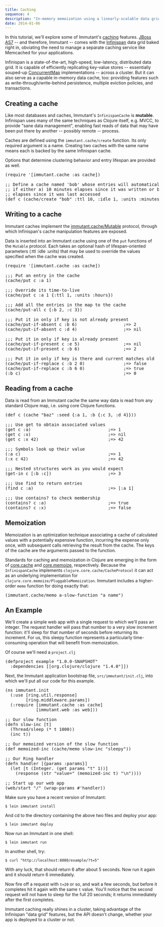 ```yaml
---
title: Caching
sequence: 4
description: "In-memory memoization using a linearly-scalable data grid"
date: 2014-01-06
---
```


In this tutorial, we'll explore some of Immutant's [caching] features.
[JBoss AS7][as7] -- and therefore, Immutant -- comes with the
[Infinispan] data grid baked right in, obviating the need to manage a
separate caching service like Memcached for your applications.

Infinispan is a state-of-the-art, high-speed, low-latency, distributed
data grid. It is capable of efficiently replicating key-value stores
-- essentially souped-up [ConcurrentMap] implementations -- across a
cluster. But it can also serve as a capable in-memory data cache, too:
providing features such as write-through/write-behind persistence,
multiple eviction policies, and transactions.

## Creating a cache

Like most databases and caches, Immutant's `InfinispanCache` is
**mutable**. Infinispan uses many of the same techniques as Clojure
itself, e.g. MVCC, to provide "sane data management", enabling fast
reads of data that may have been put there by another -- possibly
remote -- process.

Caches are defined using the `immutant.cache/create` function. Its only
required argument is a name. Creating two caches with the same name
means each is backed by the same Infinispan cache.

Options that determine clustering behavior and entry lifespan are
provided as well.

<pre class="syntax clojure">(require '[immutant.cache :as cache])

;; Define a cache named 'bob' whose entries will automatically expire
;; if either a) 10 minutes elapses since it was written or b) 1 minute
;; elapses since it was last accessed
(def c (cache/create "bob" :ttl 10, :idle 1, :units :minutes))
</pre>

## Writing to a cache

Immutant caches implement the [immutant.cache/Mutable][mutable-api]
protocol, through which Infinispan's cache manipulation features are
exposed.

Data is inserted into an Immutant cache using one of the `put`
functions of the `Mutable` protocol. Each takes an optional hash of
lifespan-oriented parameters (:ttl :idle :units) that may be used to
override the values specified when the cache was created.

<pre class="syntax clojure">(require '[immutant.cache :as cache])

;;; Put an entry in the cache
(cache/put c :a 1)

;;; Override its time-to-live
(cache/put c :a 1 {:ttl 1, :units :hours})

;;; Add all the entries in the map to the cache
(cache/put-all c {:b 2, :c 3})

;;; Put it in only if key is not already present
(cache/put-if-absent c :b 6)                  ;=> 2
(cache/put-if-absent c :d 4)                  ;=> nil

;;; Put it in only if key is already present
(cache/put-if-present c :e 5)                 ;=> nil
(cache/put-if-present c :b 6)                 ;=> 2

;;; Put it in only if key is there and current matches old
(cache/put-if-replace c :b 2 0)               ;=> false
(cache/put-if-replace c :b 6 0)               ;=> true
(:b c)                                        ;=> 0
</pre>

## Reading from a cache

Data is read from an Immutant cache the same way data is read from any
standard Clojure map, i.e. using core Clojure functions.

<pre class="syntax clojure">
(def c (cache "baz" :seed {:a 1, :b {:c 3, :d 4}}))

;;; Use get to obtain associated values
(get c :a)                              ;=> 1
(get c :x)                              ;=> nil
(get c :x 42)                           ;=> 42

;;; Symbols look up their value
(:a c)                                  ;=> 1
(:x c 42)                               ;=> 42

;;; Nested structures work as you would expect
(get-in c [:b :c])                      ;=> 3

;;; Use find to return entries
(find c :a)                             ;=> [:a 1]

;;; Use contains? to check membership
(contains? c :a)                        ;=> true
(contains? c :x)                        ;=> false
</pre>

## Memoization

Memoization is an optimization technique associating a cache of
calculated values with a potentially expensive function, incurring the
expense only once, with subsequent calls retrieving the result from
the cache. The keys of the cache are the arguments passed to the
function.

Standards for caching and memoization in Clojure are emerging in the
form of [core.cache] and [core.memoize], respectively. Because the
`InfinispanCache` implements `clojure.core.cache/CacheProtocol` it can
act as an underlying implementation for
`clojure.core.memoize/PluggableMemoization`. Immutant includes a
higher-order `memo` function for doing exactly that:

<pre class="syntax clojure">(immutant.cache/memo a-slow-function "a name")</pre>

## An Example

We'll create a simple web app with a single request to which we'll
pass an integer. The request handler will pass that number to a very
slow increment function: it'll sleep for that number of seconds before
returning its increment. For us, this sleepy function represents a
particularly time-consuming operation that will benefit from
memoization.

Of course we'll need a `project.clj`

<pre class="syntax clojure">(defproject example "1.0.0-SNAPSHOT"
  :dependencies [[org.clojure/clojure "1.4.0"]])
</pre>

Next, the Immutant application bootstrap file, `src/immutant/init.clj`, into
which we'll put all our code for this example.

<pre class="syntax clojure">(ns immutant.init
  (:use [ring.util.response]
        [ring.middleware.params])
  (:require [immutant.cache :as cache]
            [immutant.web :as web]))

;; Our slow function
(defn slow-inc [t]
  (Thread/sleep (* t 1000))
  (inc t))

;; Our memoized version of the slow function
(def memoized-inc (cache/memo slow-inc "sleepy"))

;; Our Ring handler
(defn handler [{params :params}]
  (let [t (Integer. (get params "t" 1))]
    (response (str "value=" (memoized-inc t) "\n"))))

;; Start up our web app
(web/start "/" (wrap-params #'handler))
</pre>

Make sure you have a recent version of Immutant:

    $ lein immutant install

And cd to the directory containing the above two files and deploy your app:

    $ lein immutant deploy
    
Now run an Immutant in one shell:

    $ lein immutant run

In another shell, try:

    $ curl "http://localhost:8080/example/?t=5"

With any luck, that should return 6 after about 5 seconds. Now run it
again and it should return 6 immediately. 

Now fire off a request with `t=20` or so, and wait a few seconds, but
before it completes hit it again with the same `t` value. You'll
notice that the second request will not have to sleep for the full 20
seconds; it returns immediately after the first completes.

Immutant caching really shines in a cluster, taking advantage of the
Infinispan "data grid" features, but the API doesn't change, whether
your app is deployed to a cluster or not.

[caching]: http://immutant.org/builds/LATEST/html-docs/caching.html
[as7]: http://www.jboss.org/jbossas
[Infinispan]: http://infinispan.org
[ConcurrentMap]: http://docs.oracle.com/javase/6/docs/api/java/util/concurrent/ConcurrentMap.html
[core.cache]: https://github.com/clojure/core.cache
[core.memoize]: https://github.com/clojure/core.memoize
[mutable-api]: http://immutant.org/documentation/current/apidoc/immutant.cache-api.html#immutant.cache/Mutable
